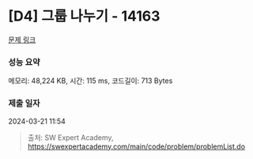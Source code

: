 # [D4] 그룹 나누기 - 14163 

[문제 링크](https://swexpertacademy.com/main/code/problem/problemDetail.do?contestProbId=AX--pdmaF9YDFARi) 

### 성능 요약

메모리: 48,224 KB, 시간: 115 ms, 코드길이: 713 Bytes

### 제출 일자

2024-03-21 11:54



> 출처: SW Expert Academy, https://swexpertacademy.com/main/code/problem/problemList.do